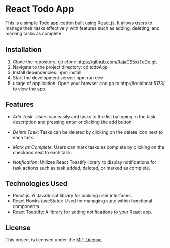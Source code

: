 # React Todo App

This is a simple Todo application built using React.js. It allows users to manage their tasks effectively with features such as adding, deleting, and marking tasks as complete.

## Installation

1. Clone the repository: git clone https://github.com/RajaCS5x/ToDo.git
2. Navigate to the project directory: cd todoApp
3. Install dependencies: npm install
4. Start the development server: npm run dev 
5. usage of application: Open your browser and go to http://localhost:5173/ to view the app.

## Features

- *Add Task*: Users can easily add tasks to the list by typing in the task description and pressing enter or clicking the add button.

- *Delete Task*: Tasks can be deleted by clicking on the delete icon next to each task.

- *Mark as Complete*: Users can mark tasks as complete by clicking on the checkbox next to each task.

- *Notification*: Utilizes React Toastify library to display notifications for task actions such as task added, deleted, or marked as complete.

## Technologies Used

- React.js: A JavaScript library for building user interfaces.
- React Hooks (useState): Used for managing state within functional components.
- React Toastify: A library for adding notifications to your React app.

## License

This project is licensed under the [MIT License](LICENSE).
